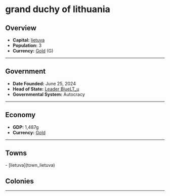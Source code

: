 <!--UNDEDITED FILE, remove this entire line if this file has been edited!-->
# <!--NAME-->grand duchy of lithuania<!--NAME-->

## Overview

- **Capital:** <!--CAPITAL_LINK-->[lietuva](lietuva_town)<!--CAPITAL_LINK-->
- **Population:** <!--POPULATION-->3<!--POPULATION-->
- **Currency:** <!--CURRENCY_LINK-->[Gold](Gold_currency)<!--CURRENCY_LINK--> (<!--CURRENCY_ABV-->G<!--CURRENCY_ABV-->)

---

## Government

- **Date Founded:** <!--FOUNDED-->June 25, 2024<!--FOUNDED-->
- **Head of State:** <!--LEADER_TITLE_LINK-->[Leader BlueLT_u](BlueLT_u_user)<!--LEADER_TITLE_LINK-->
- **Governmental System:** <!--GOVERNMENT-->Autocracy<!--GOVERNMENT-->

---

## Economy

- **GDP:** <!--GDP-->1,487g<!--GDP-->
- **Currency:** <!--CURRENCY_LINK-->[Gold](Gold_currency)<!--CURRENCY_LINK-->

---

## Towns

<!--TOWNS-->- [lietuva](town_lietuva)<!--TOWNS-->

## Colonies

<!--COLONIES--><!--COLONIES-->

---